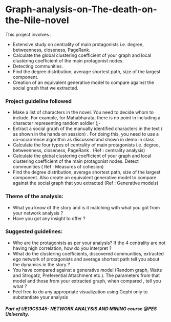 # Graph-analysis-on-The-death-on-the-Nile-novel
This project involves :
* Extensive study on centrality of main protagonists i.e. degree, betweenness, closeness, PageRank.
* Calculate the global clustering coefficient of your graph and local clustering coefficient
of the main protagonist nodes.
* Detecting communities.
* Find the degree distribution, average shortest path, size of the largest component.
* Creation of an equivalent generative model to compare against the social graph that we extracted.




### Project guideline followed

* Make a list of characters in the novel. You need to decide whom to include. For
example, for Mahabharata, there is no point in including a character representing
random soldier (;-
* Extract a social graph of the manually identified characters in the text ( as shown in
the hands on session) . For doing this, you need to use a co-occurrence algorithm as
discussed and shown in demo in class
* Calculate the four types of centrality of main protagonists i.e. degree, betweenness,
closeness, PageRank . (Ref : centrality analysis)
* Calculate the global clustering coefficient of your graph and local clustering coefficient
of the main protagonist nodes. Detect communities ( Ref : Measures of
cohesion)
* Find the degree distribution, average shortest path, size of the largest component.
Also create an equivalent generative model to compare against the social graph that
you extracted (Ref : Generative models)




### Theme of the analysis: 
* What you know of the story and is it matching with what you got from
your network analysis ? 
* Have you got any insight to offer ?

### Suggested guidelines:
* Who are the protagonists as per your analysis? If the 4 centrality are not having high
correlation, how do you interpret ?
* What do the clustering coefficients, discovered communities, extracted ego network
of protagonists and average shortest path tell you about the dynamics in the story ?
* You have compared against a generative model (Random graph, Watts and Strogatz,
Preferential Attachment etc.). The parameters from that model and those from your
extracted graph, when compared , tell you what ?
* Feel free to do any appropriate visualization using Gephi only to substantiate your
analysis


##### Part of UE19CS345- NETWORK ANALYSIS AND MINING course @PES University.